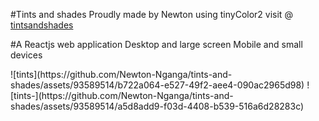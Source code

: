 #Tints and shades 
Proudly made by Newton using tinyColor2
visit @ [tintsandshades](https://tintsandshades.vercel.app/)

#A Reactjs web application
Desktop and large screen Mobile and small devices
<div align="top">
![tints](https://github.com/Newton-Nganga/tints-and-shades/assets/93589514/b722a064-e527-49f2-aee4-090ac2965d98)
![tints-](https://github.com/Newton-Nganga/tints-and-shades/assets/93589514/a5d8add9-f03d-4408-b539-516a6d28283c)
</div>
